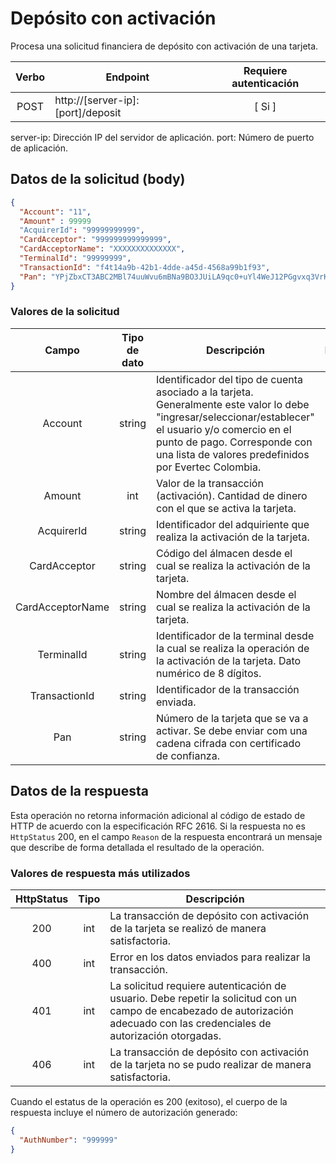 # Depósito con activación

Procesa una solicitud financiera de depósito con activación de una tarjeta.

| Verbo | Endpoint                                      | Requiere autenticación |
| :---: | --------------------------------------------- | :--------------------: |
| POST  | http://[server-ip]:[port]/deposit            |          [ Si ]        |

server-ip: Dirección IP del servidor de aplicación.
port: Número de puerto de aplicación. 

## Datos de la solicitud (body)

```json
{
  "Account": "11",
  "Amount" : 99999
  "AcquirerId": "99999999999",
  "CardAcceptor": "999999999999999",
  "CardAcceptorName": "XXXXXXXXXXXXXX",
  "TerminalId": "99999999",
  "TransactionId": "f4t14a9b-42b1-4dde-a45d-4568a99b1f93",
  "Pan": "YPjZbxCT3ABC2MBl74uuWvu6mBNa9BO3JUiLA9qc0+uYl4WeJ12PGgvxq3VrKVq3vRE5M0HjRNyDUKuv3+boXk1AvjLLXgB1nF1bGeZOg+ASx0euXajFE/4Kwg2bHF1QmlVakn6vZzDBanptkXIzAU9CrnCoEnrtuUgZmCwasiY=",
}
```

### Valores de la solicitud

Campo | Tipo de dato| Descripción | Requerido
:---: | :----------:| ----------- | :-------:
Account | string | Identificador del tipo de cuenta asociado a la tarjeta. Generalmente este valor lo debe "ingresar/seleccionar/establecer" el usuario y/o comercio en el punto de pago. Corresponde con una lista de valores predefinidos por Evertec Colombia. | [ Si ]
Amount | int | Valor de la transacción (activación). Cantidad de dinero con el que se activa la tarjeta. | [ Si ] 
AcquirerId | string | Identificador del adquiriente que realiza la activación de la tarjeta. | [ Si ]
CardAcceptor | string | Código del álmacen desde el cual se realiza la activación de la tarjeta. | [ Si ]
CardAcceptorName | string | Nombre del álmacen desde el cual se realiza la activación de la tarjeta. | [ Si ]
TerminalId | string | Identificador de la terminal desde la cual se realiza la operación de la activación de la tarjeta. Dato numérico de 8 dígitos. | [ Si ]
TransactionId | string |Identificador de la transacción enviada.| [Si]
Pan | string | Número de la tarjeta que se va a activar. Se debe enviar com una cadena cifrada con certificado de confianza. | [ Si ]

## Datos de la respuesta
Esta operación no retorna información adicional al código de estado de HTTP de acuerdo con la especificación RFC 2616. Si la respuesta no es `HttpStatus` 200, en el campo `Reason` de la respuesta encontrará un mensaje que describe de forma detallada el resultado de la operación.

### Valores de respuesta más utilizados

HttpStatus | Tipo | Descripción
:---: | :--------: | ------------
200 | int | La transacción de depósito con activación de la tarjeta se realizó de manera satisfactoria.
400 | int | Error en los datos enviados para realizar la transacción.
401 | int | La solicitud requiere autenticación de usuario. Debe repetir la solicitud con un campo de encabezado de autorización adecuado con las credenciales de autorización otorgadas.
406 | int | La transacción de depósito con activación de la tarjeta no se pudo realizar de manera satisfactoria.

Cuando el estatus de la operación es 200 (exitoso), el cuerpo de la respuesta incluye el número de autorización generado:

```json
{
  "AuthNumber": "999999"
}
```
